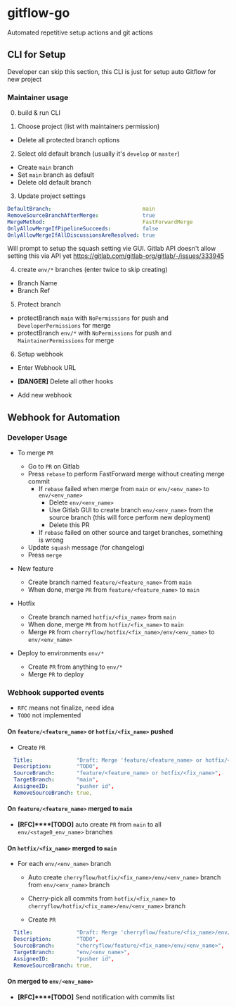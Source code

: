 # gitflow-go

Automated repetitive setup actions and git actions

## CLI for Setup

Developer can skip this section, this CLI is just for setup auto Gitflow for new project

### Maintainer usage 

0. build & run CLI
   
1. Choose project (list with maintainers permission)

- Delete all protected branch options

2. Select old default branch (usually it's `develop` or `master`)

- Create `main` branch
- Set `main` branch as default
- Delete old default branch

3. Update project settings

```yaml
DefaultBranch:                             main
RemoveSourceBranchAfterMerge:              true
MergeMethod:                               FastForwardMerge
OnlyAllowMergeIfPipelineSucceeds:          false
OnlyAllowMergeIfAllDiscussionsAreResolved: true
```

Will prompt to setup the squash setting vie GUI. Gitlab API doesn't allow setting this via API yet https://gitlab.com/gitlab-org/gitlab/-/issues/333945

4. create `env/*` branches (enter twice to skip creating)

- Branch Name
- Branch Ref 

5. Protect branch

- protectBranch `main`  with `NoPermissions` for push and `DeveloperPermissions`  for merge
- protectBranch `env/*` with `NoPermissions` for push and `MaintainerPermissions` for merge

6. Setup webhook

- Enter Webhook URL

- **[DANGER]** Delete all other hooks
- Add new webhook

## Webhook for Automation

### Developer Usage

- To merge `PR`
  + Go to `PR` on Gitlab
  + Press `rebase` to perform FastForward merge without creating merge commit
    + If `rebase` failed when merge from `main` or `env/<env_name>` to `env/<env_name>`
      + Delete `env/<env_name>`
      + Use Gitlab GUI to create branch `env/<env_name>` from the source branch (this will force perform new deployment)
      + Delete this PR
    + If `rebase` failed on other source and target branches, something is wrong
  + Update `squash` message (for changelog)
  + Press `merge`
  

- New feature 
  + Create branch named `feature/<feature_name>` from `main`
  + When done, merge `PR` from `feature/<feature_name>` to `main`


- Hotfix
  + Create branch named `hotfix/<fix_name>` from `main`
  + When done, merge `PR` from `hotfix/<fix_name>` to `main`
  + Merge `PR` from `cherryflow/hotfix/<fix_name>/env/<env_name>` to `env/<env_name>` 


- Deploy to environments `env/*`
  + Create `PR` from anything to `env/*`
  + Merge `PR` to deploy


### Webhook supported events

- `RFC` means not finalize, need idea
- `TODO` not implemented

#### On `feature/<feature_name>` or `hotfix/<fix_name>` pushed

- Create `PR`

```yaml
  Title:              "Draft: Merge 'feature/<feature_name> or hotfix/<fix_name>' into main",
  Description:        "TODO",
  SourceBranch:       "feature/<feature_name> or hotfix/<fix_name>",
  TargetBranch:       "main",
  AssigneeID:         "pusher id",
  RemoveSourceBranch: true,
```

#### On `feature/<feature_name>` merged to `main`
- **[RFC]****[TODO]** auto create `PR` from `main` to all `env/<stage0_env_name>` branches


#### On `hotfix/<fix_name>` merged to `main`

- For each `env/<env_name>` branch 

    - Auto create `cherryflow/hotfix/<fix_name>/env/<env_name>` branch from `env/<env_name>` branch
    
    - Cherry-pick all commits from `hotfix/<fix_name>` to `cherryflow/hotfix/<fix_name>/env/<env_name>` branch
    
    - Create `PR`

```yaml
  Title:              "Draft: Merge 'cherryflow/feature/<fix_name>/env/<env_name>' into env/<env_name>",
  Description:        "TODO",
  SourceBranch:       "cherryflow/feature/<fix_name>/env/<env_name>",
  TargetBranch:       "env/<env_name>",
  AssigneeID:         "pusher id",
  RemoveSourceBranch: true,
```  

#### On merged to `env/<env_name>`

- **[RFC]****[TODO]** Send notification with commits list
